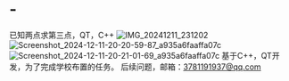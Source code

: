 # -
已知两点求第三点，QT，C++
![IMG_20241211_231202](https://github.com/user-attachments/assets/9a97a475-8d08-4c19-8f8a-fd51277c5ed2)
![Screenshot_2024-12-11-20-20-59-87_a935a6faaffa07c](https://github.com/user-attachments/assets/20edf098-44e9-4329-a5e3-74a43cb511be)
![Screenshot_2024-12-11-20-21-01-69_a935a6faaffa07c](https://github.com/user-attachments/assets/3a7ac704-5465-48e0-b581-c5f8137a09d3)
基于C++，QT开发，为了完成学校布置的任务。
后续问题，邮箱：3781191937@qq.com
